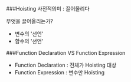 ###Hoisting
사전적의미 : 끌어올리다

무엇을 끌어올리는가?
- 변수의 '선언'
- 함수의 '선언'

###Function Declaration VS Function Expression
- Function Declaration : 전체가 Hoisting 대상
- Function Expression : 변수만 Hoisting
